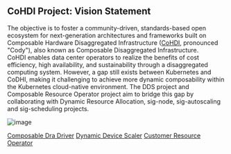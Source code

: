 ## CoHDI Project: Vision Statement
The objective is to foster a community-driven, standards-based open ecosystem for next-generation architectures and frameworks built on Composable Hardware Disaggregated Infrastructure ([CoHDI](https://github.com/CoHDI/.github/blob/main/README.md), pronounced "Cody"), also known as Composable Disaggregated Infrastructure.  
CoHDI enables data center operators to realize the benefits of cost efficiency, high availability, and sustainability through a disaggregated computing system.
However, a gap still exists between Kubernetes and CoDHI, making it challenging to achieve more dynamic composability within the Kubernetes cloud-native environment.
The DDS project and Composable Resource Operator project aim to bridge this gap by collaborating with Dynamic Resource Allocation, sig-node, sig-autoscaling and sig-scheduling projects.

![image](https://github.com/user-attachments/assets/d051630b-00dd-43f9-aef7-9177ae73bb57)

[Composable Dra Driver](https://github.com/InfraDDS/composable-dra-driver)
[Dynamic Device Scaler](https://github.com/InfraDDS/dynamic-device-scaler)
[Customer Resource Operator](https://github.com/InfraDDS/composable-resource-operator)
